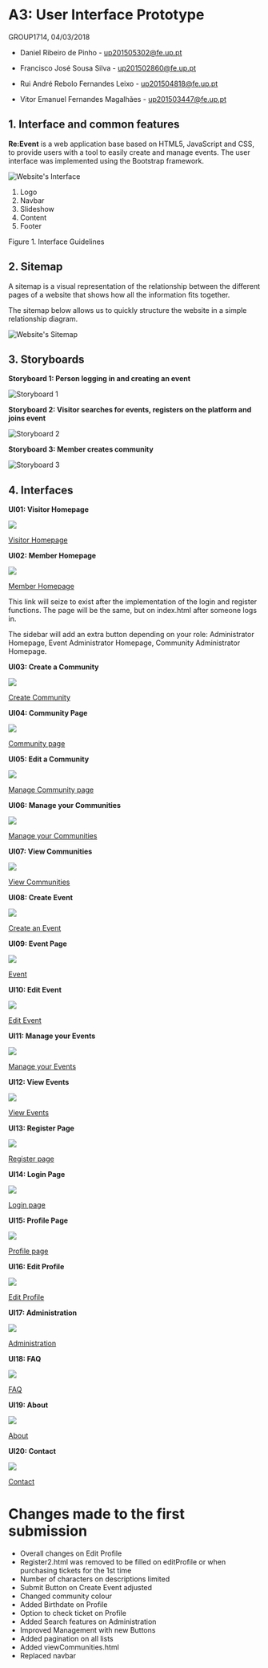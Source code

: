 # A3: User Interface Prototype

GROUP1714, 04/03/2018 

* Daniel Ribeiro de Pinho - up201505302@fe.up.pt 

* Francisco José Sousa Silva - up201502860@fe.up.pt 

* Rui André Rebolo Fernandes Leixo - up201504818@fe.up.pt 

* Vitor Emanuel Fernandes Magalhães - up201503447@fe.up.pt 

 
## 1. Interface and common features

**Re:Event** is a web application base based on HTML5, JavaScript and CSS, to provide users with a tool to easily create and manage events. The user interface was implemented using the Bootstrap framework.

![Website's Interface](https://raw.githubusercontent.com/LastLombax/lbaw1714/master/homepage%20guideline.png?token=AYlAMYXkc8MX3bdtQjhrJ4SSf1Ut3FsJks5arkwYwA%3D%3D "Interface")

1. Logo
2. Navbar
3. Slideshow
4. Content
5. Footer

Figure 1. Interface Guidelines

 
## 2. Sitemap

A sitemap is a visual representation of the relationship between the different pages of a website that shows how all the information fits together.

The sitemap below allows us to quickly structure the website in a simple relationship diagram.
 
![Website's Sitemap](https://raw.githubusercontent.com/LastLombax/lbaw1714/master/SiteMap.png?token=AYlAMfqnfqohKr3HLaQG6aujfygw5kgDks5apnwSwA%3D%3D "Sitemap")
 
## 3. Storyboards
 
**Storyboard 1: Person logging in and creating an event**

![Storyboard 1](https://raw.githubusercontent.com/LastLombax/lbaw1714/master/Interfaces'%20screenshots/storyboard%201.png?token=AYlAMfw7uljExIsCQbRcyiqYwKpfbVPrks5ark-QwA%3D%3D)

**Storyboard 2: Visitor searches for events, registers on the platform and joins event**

![Storyboard 2](https://raw.githubusercontent.com/LastLombax/lbaw1714/master/Interfaces'%20screenshots/storyboard%202.png?token=AYlAMYPzAXX_k3389LwNMsWrBUJL714pks5ark-iwA%3D%3D)

**Storyboard 3: Member creates community**

![Storyboard 3](https://raw.githubusercontent.com/LastLombax/lbaw1714/master/Interfaces'%20screenshots/storyboard%203.png?token=AYlAMQb_OMrtM98WMyy7RCkFmv8N1xwGks5ark-kwA%3D%3D)
 
## 4. Interfaces

**UI01: Visitor Homepage**

![](https://raw.githubusercontent.com/LastLombax/lbaw1714/master/Interfaces'%20screenshots/visitorHomepage.png?token=AYlAMdJjUKV5bXBOXtqK0NKqY4mUWZD6ks5ark8gwA%3D%3D)

[Visitor Homepage](https://lastlombax.github.io/lbaw1714/index.html)

**UI02: Member Homepage**

![](https://raw.githubusercontent.com/LastLombax/lbaw1714/master/Interfaces'%20screenshots/memberHomepage.png?token=AYlAMfYvgb0iE8OsDyXCdYSz1tnz92hYks5arkjswA%3D%3D)

[Member Homepage](https://lastlombax.github.io/lbaw1714/memberHomepage.html)

This link will seize to exist after the implementation of the login and register functions. 
The page will be the same, but on index.html after someone logs in.

The sidebar will add an extra button depending on your role: Administrator Homepage, Event Administrator Homepage,
Community Administrator Homepage.



**UI03: Create a Community**

![](https://raw.githubusercontent.com/LastLombax/lbaw1714/master/Interfaces'%20screenshots/createCommunity.png?token=AYlAMfgxZINp6uxQfM4RXbWxDstXlCrgks5arkjmwA%3D%3D)

[Create Community](https://lastlombax.github.io/lbaw1714/createCommunity.html)

**UI04: Community Page**

![](https://raw.githubusercontent.com/LastLombax/lbaw1714/master/Interfaces'%20screenshots/community%20page.png?token=AYlAMQY640WQ_7SDnXeA5w9ErawIZIBzks5arkjjwA%3D%3D)

[Community page](https://lastlombax.github.io/lbaw1714/community.html)

**UI05: Edit a Community**

![](https://raw.githubusercontent.com/LastLombax/lbaw1714/master/Interfaces'%20screenshots/editCommunity.png?token=AYlAMbu2kgjPTqf-myUogvFSQsuLKn34ks5arlAFwA%3D%3D)

[Manage Community page](https://lastlombax.github.io/lbaw1714/editCommunity.html)

**UI06: Manage your Communities**

![](https://raw.githubusercontent.com/LastLombax/lbaw1714/master/Interfaces'%20screenshots/manageCommunities.png?token=AYlAMSSdt2Vg-IjJM0TsOjFDj0qn9xWDks5arlExwA%3D%3D)

[Manage your Communities](https://lastlombax.github.io/lbaw1714/manageCommunities.html)


**UI07: View Communities**

![](https://raw.githubusercontent.com/LastLombax/lbaw1714/master/Interfaces'%20screenshots/viewCommunities.png?token=AYlAMV3jsqsNgTtCGH1wikHbotIFzLTNks5arkjywA%3D%3D)

[View Communities](https://lastlombax.github.io/lbaw1714/viewCommunities.html)




**UI08: Create Event**

![](https://raw.githubusercontent.com/LastLombax/lbaw1714/master/Interfaces'%20screenshots/createEvent.png?token=AYlAMXWLbfkWPtmBsq0OGJd6uUCHrZeXks5arkjowA%3D%3D)

[Create an Event](https://lastlombax.github.io/lbaw1714/createEvent.html)


**UI09: Event Page**

![](https://raw.githubusercontent.com/LastLombax/lbaw1714/master/Interfaces'%20screenshots/event.png?token=AYlAMW8v5rBoMSD5R2X75Z2A8tW9Ygbyks5ark8XwA%3D%3D)

[Event](https://lastlombax.github.io/lbaw1714/event.html)


**UI10: Edit Event**

![](https://raw.githubusercontent.com/LastLombax/lbaw1714/master/Interfaces'%20screenshots/editEvent.png?token=AYlAMeCsCLfpUpfAs18JpuxYiqH4lpA5ks5arkjqwA%3D%3D)

[Edit Event](https://lastlombax.github.io/lbaw1714/editEvent.html)


**UI11: Manage your Events**

![](https://raw.githubusercontent.com/LastLombax/lbaw1714/master/Interfaces'%20screenshots/manageEvents.png?token=AYlAMTaGSJ618lsj77hFRwdUKX0zgb4kks5ark8ewA%3D%3D)

[Manage your Events](https://lastlombax.github.io/lbaw1714/manageEvents.html)


**UI12: View Events**

![](https://raw.githubusercontent.com/LastLombax/lbaw1714/master/Interfaces'%20screenshots/viewEvents.png?token=AYlAMebvFslraYnFhV0duCBQYw5CePHgks5arkjzwA%3D%3D)

[View Events](https://lastlombax.github.io/lbaw1714/viewEvents.html)





**UI13: Register Page**

![](https://raw.githubusercontent.com/LastLombax/lbaw1714/master/Interfaces'%20screenshots/register.png?token=AYlAMQU0kMyr5inDnN99MXaxiu-Ajcxjks5arkjwwA%3D%3D)

[Register page](https://lastlombax.github.io/lbaw1714/register.html)


**UI14: Login Page**

![](https://raw.githubusercontent.com/LastLombax/lbaw1714/master/Interfaces'%20screenshots/login.png?token=AYlAMXjcdiWSNTRJsJhhvwqLGKTKrEpDks5ark8awA%3D%3D)

[Login page](https://lastlombax.github.io/lbaw1714/login.html)


**UI15: Profile Page**

![](https://raw.githubusercontent.com/LastLombax/lbaw1714/master/Interfaces'%20screenshots/profile.png?token=AYlAMWbyE-o5cNC_zqfRsAYDYgv6Tf7Vks5arkjuwA%3D%3D)

[Profile page](https://lastlombax.github.io/lbaw1714/profile.html)


**UI16: Edit Profile**

![](https://raw.githubusercontent.com/LastLombax/lbaw1714/master/Interfaces'%20screenshots/editProfile.png?token=AYlAMRTQyIHCUzX3Vt5uNtvlK8Jhxo76ks5ark8VwA%3D%3D)

[Edit Profile](https://lastlombax.github.io/lbaw1714/editProfile.html)

**UI17: Administration**

![](https://raw.githubusercontent.com/LastLombax/lbaw1714/master/Interfaces'%20screenshots/adminZone.png?token=AYlAMQaMhVLLFZ5HtH7JOlJ5ArilSd6Uks5arkjhwA%3D%3D)

[Administration](https://lastlombax.github.io/lbaw1714/administration.html)


**UI18: FAQ**

![](https://raw.githubusercontent.com/LastLombax/lbaw1714/master/Interfaces'%20screenshots/faq.png?token=AYlAMWPg12YrwczkK_jqx6DCdfEpopSsks5ark8YwA%3D%3D)

[FAQ](https://lastlombax.github.io/lbaw1714/faq.html)

**UI19: About**

![](https://raw.githubusercontent.com/LastLombax/lbaw1714/master/Interfaces'%20screenshots/about.png?token=AYlAMQNgcR9wz1MQL8yKujJjsyoMYwWJks5arkjfwA%3D%3D)

[About](https://lastlombax.github.io/lbaw1714/about.html)

**UI20: Contact**

![](https://raw.githubusercontent.com/LastLombax/lbaw1714/master/Interfaces'%20screenshots/contactUs.png?token=AYlAMT_10RfgAgYXWxswjaG3oZ82OcXGks5arkjkwA%3D%3D)

[Contact](https://lastlombax.github.io/lbaw1714/contact.html)



# Changes made to the first submission

* Overall changes on Edit Profile
* Register2.html was removed to be filled on editProfile or when purchasing tickets for the 1st time
* Number of characters on descriptions limited
* Submit Button on Create Event adjusted
* Changed community colour 
* Added Birthdate on Profile
* Option to check ticket on Profile
* Added Search features on Administration
* Improved Management with new Buttons
* Added pagination on all lists
* Added viewCommunities.html
* Replaced navbar

